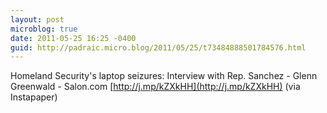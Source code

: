 ```yaml
---
layout: post
microblog: true
date: 2011-05-25 16:25 -0400
guid: http://padraic.micro.blog/2011/05/25/t73484888501784576.html
---
```

Homeland Security's laptop seizures:  Interview with Rep. Sanchez - Glenn Greenwald - Salon.com [http://j.mp/kZXkHH](http://j.mp/kZXkHH) (via Instapaper)
